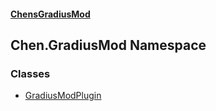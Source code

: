 
#### [ChensGradiusMod](./index 'index')

## Chen.GradiusMod Namespace

### Classes
- [GradiusModPlugin](./l92m4Dah9rvPq366O3unNQ 'Chen.GradiusMod.GradiusModPlugin')
